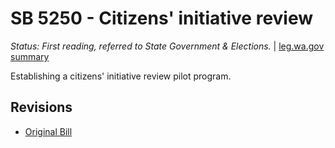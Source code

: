 # SB 5250 - Citizens' initiative review
*Status: First reading, referred to State Government & Elections.* | [leg.wa.gov summary](https://app.leg.wa.gov/billsummary?BillNumber=5250&Year=2021)

Establishing a citizens' initiative review pilot program.

## Revisions
* [Original Bill](1/)